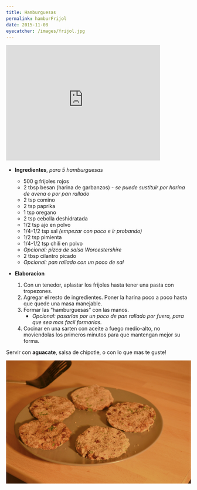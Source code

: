 ```yaml
---
title: Hamburguesas
permalink: hamburFrijol
date: 2015-11-08
eyecatcher: /images/frijol.jpg
---
```


<iframe width="420" height="315" src="http://www.youtube.com/embed/9PKf7sOLUK8" frameborder="0"
allowfullscreen></iframe>


* **Ingredientes**, _para 5 hamburguesas_
  * 500 g frijoles rojos
  * 2 tbsp besan (harina de garbanzos) - _se puede sustituir por harina de avena o por pan rallado_
  * 2 tsp comino
  * 2 tsp paprika
  * 1 tsp oregano
  * 2 tsp cebolla deshidratada
  * 1/2 tsp ajo en polvo
  * 1/4-1/2 tsp sal _(empezar con poco e ir probando)_
  * 1/2 tsp pimienta
  * 1/4-1/2 tsp chili en polvo
  * _Opcional: pizca de salsa Worcestershire_
  * 2 tbsp cilantro picado 
  * _Opcional: pan rallado con un poco de sal_
 
* **Elaboracion**
  1. Con un tenedor, aplastar los frijoles hasta tener una pasta con tropezones. 
  2. Agregar el resto de ingredientes. Poner la harina poco a poco hasta que quede una masa manejable. 
  3. Formar las “hamburguesas” con las manos. 
     - _Opcional: pasarlas por un poco de pan rallado por fuera, para que sea mas facil formarlas._
  4. Cocinar en una sarten con aceite a fuego medio-alto, no moviendolas los primeros minutos para que mantengan mejor su forma. 

Servir con **aguacate**, salsa de chipotle, o con lo que mas te guste!


![HamburFrijol](/images/frijol.jpg)
